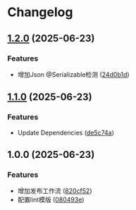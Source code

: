# Changelog

## [1.2.0](https://github.com/atlasv-hz-android/android-custom-lint-rules/compare/v1.1.0...v1.2.0) (2025-06-23)


### Features

* 增加Json @Serializable检测 ([24d0b1d](https://github.com/atlasv-hz-android/android-custom-lint-rules/commit/24d0b1d77f79ff3988761af3166097210c0e38e3))

## [1.1.0](https://github.com/atlasv-hz-android/android-custom-lint-rules/compare/v1.0.0...v1.1.0) (2025-06-23)


### Features

* Update Dependencies ([de5c74a](https://github.com/atlasv-hz-android/android-custom-lint-rules/commit/de5c74ae88a13752beafcdde7bf37fa26b02dd46))

## 1.0.0 (2025-06-23)


### Features

* 增加发布工作流 ([820cf52](https://github.com/atlasv-hz-android/android-custom-lint-rules/commit/820cf525410c621ac4a558d737e2e1a90dfadeda))
* 配置lint模版 ([080493e](https://github.com/atlasv-hz-android/android-custom-lint-rules/commit/080493edfcda4b3c321da093de954236b5d9190f))

